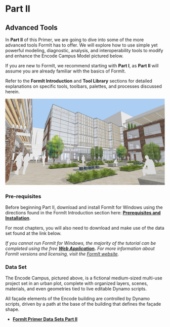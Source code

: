 # Part II

## Advanced Tools

In **Part II** of this Primer, we are going to dive into some of the more advanced tools FormIt has to offer. We will explore how to use simple yet powerful modeling, diagnostic, analysis, and interoperability tools to modify and enhance the Encode Campus Model pictured below.

If you are new to FormIt, we recommend starting with **Part I**, as **Part II** will assume you are already familiar with the basics of FormIt.

Refer to the **FormIt Introduction** and **Tool Library** sections for detailed explanations on specific tools, toolbars, palettes, and processes discussed herein.

![](<../../.gitbook/assets/screen1 (1).jpg>)

### Pre-requisites

Before beginning Part II, download and install FormIt for Windows using the directions found in the FormIt Introduction section here: [**Prerequisites and Installation**](../../formit-introduction/prerequisites-and-installation.md).

For most chapters, you will also need to download and make use of the data set found at the link below.

_If you cannot run FormIt for Windows, the majority of the tutorial can be completed using the free_ [_**Web Application**_](https://formit.autodesk.com/app)_**.** For more information about FormIt versions and licensing, visit the_ [_FormIt website_](https://formit.autodesk.com)_._

### Data Set

The Encode Campus, pictured above, is a fictional medium-sized multi-use project set in an urban plot, complete with organized layers, scenes, materials, and even geometries tied to live editable Dynamo scripts.

All façade elements of the Encode building are controlled by Dynamo scripts, driven by a path at the base of the building that defines the façade shape.

* [**FormIt Primer Data Sets Part II**](https://formit-help.s3.amazonaws.com/FormIt+Primer+Part+2+Datasets.zip)
